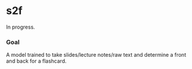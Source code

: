 # s2f

In progress.


### Goal

A model trained to take slides/lecture notes/raw text and determine a front and back for a flashcard.
